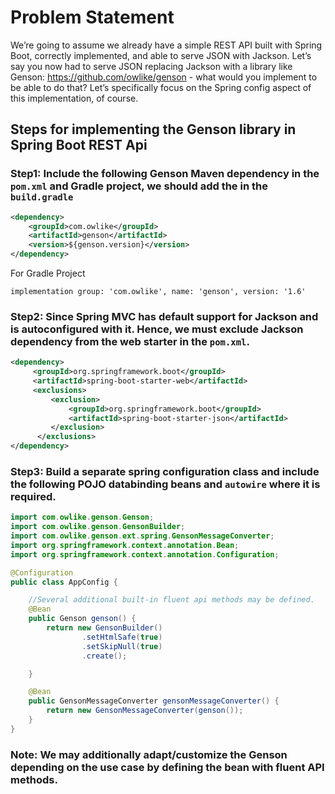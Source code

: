 

# Problem Statement
We’re going to assume we already have a simple REST API built with Spring Boot, correctly implemented, and able to serve JSON with Jackson.
Let’s say you now had to serve JSON replacing Jackson with a library like Genson: https://github.com/owlike/genson - what would you implement to be able to do that? Let’s specifically focus on the Spring config aspect of this implementation, of course.

## Steps for implementing the Genson library in Spring Boot REST Api

### Step1: Include the following Genson Maven dependency in the `pom.xml` and Gradle project, we should add the in the `build.gradle`

```xml
<dependency>
    <groupId>com.owlike</groupId>
    <artifactId>genson</artifactId>
    <version>${genson.version}</version>
</dependency>

```
For Gradle Project
```
implementation group: 'com.owlike', name: 'genson', version: '1.6'
```

### Step2: Since Spring MVC has default support for Jackson and is autoconfigured with it. Hence, we must exclude Jackson dependency from the web starter in the `pom.xml`.

```xml
<dependency>
     <groupId>org.springframework.boot</groupId>
     <artifactId>spring-boot-starter-web</artifactId>
     <exclusions>
         <exclusion>
             <groupId>org.springframework.boot</groupId>
             <artifactId>spring-boot-starter-json</artifactId>
         </exclusion>
      </exclusions>
</dependency>

```

### Step3: Build a separate spring configuration class and include the following POJO databinding beans and `autowire` where it is required.
```java
import com.owlike.genson.Genson;
import com.owlike.genson.GensonBuilder;
import com.owlike.genson.ext.spring.GensonMessageConverter;
import org.springframework.context.annotation.Bean;
import org.springframework.context.annotation.Configuration;

@Configuration
public class AppConfig {

    //Several additional built-in fluent api methods may be defined.
    @Bean
    public Genson genson() {
        return new GensonBuilder()
                .setHtmlSafe(true)
                .setSkipNull(true)
                .create();

    }

    @Bean
    public GensonMessageConverter gensonMessageConverter() {
        return new GensonMessageConverter(genson());
    }
}

```
### Note: We may additionally adapt/customize the Genson depending on the use case by defining the bean with fluent API methods.

